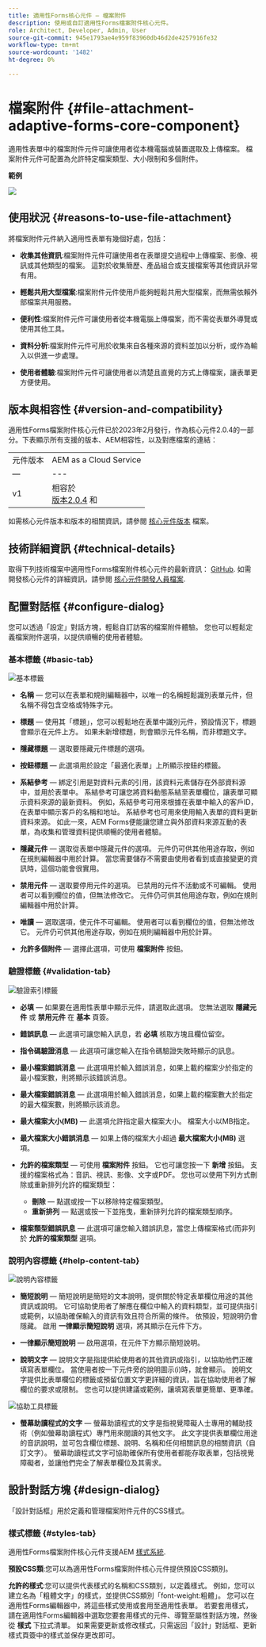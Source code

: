 ```yaml
---
title: 適用性Forms核心元件 — 檔案附件
description: 使用或自訂適用性Forms檔案附件核心元件。
role: Architect, Developer, Admin, User
source-git-commit: 945e1793ae4e959f83960db46d2de4257916fe32
workflow-type: tm+mt
source-wordcount: '1482'
ht-degree: 0%

---
```



# 檔案附件 {#file-attachment-adaptive-forms-core-component}

適用性表單中的檔案附件元件可讓使用者從本機電腦或裝置選取及上傳檔案。 檔案附件元件可配置為允許特定檔案類型、大小限制和多個附件。

**範例**

![](/help/adaptive-forms/assets/upload-image.png)


## 使用狀況 {#reasons-to-use-file-attachment}

將檔案附件元件納入適用性表單有幾個好處，包括：

* **收集其他資訊**:檔案附件元件可讓使用者在表單提交過程中上傳檔案、影像、視訊或其他類型的檔案。 這對於收集簡歷、產品組合或支援檔案等其他資訊非常有用。

* **輕鬆共用大型檔案**:檔案附件元件使用戶能夠輕鬆共用大型檔案，而無需依賴外部檔案共用服務。

* **便利性**:檔案附件元件可讓使用者從本機電腦上傳檔案，而不需從表單外導覽或使用其他工具。

* **資料分析**:檔案附件元件可用於收集來自各種來源的資料並加以分析，或作為輸入以供進一步處理。

* **使用者體驗**:檔案附件元件可讓使用者以清楚且直覺的方式上傳檔案，讓表單更方便使用。

## 版本與相容性 {#version-and-compatibility}

適用性Forms檔案附件核心元件已於2023年2月發行，作為核心元件2.0.4的一部分。下表顯示所有支援的版本、AEM相容性，以及對應檔案的連結：

|  |  |
|---|---|
| 元件版本 | AEM as a Cloud Service  |
| — | --- |
| v1 | 相容於<br>[版本2.0.4](/help/versions.md) 和 | 相容 | 相容 |

如需核心元件版本和版本的相關資訊，請參閱 [核心元件版本](/help/versions.md) 檔案。

<!-- ## Sample Component Output {#sample-component-output}

To experience the Accordion Component as well as see examples of its configuration options as well as HTML and JSON output, visit the [Component Library](https://adobe.com/go/aem_cmp_library_accordion). -->

## 技術詳細資訊 {#technical-details}

取得下列技術檔案中適用性Forms檔案附件核心元件的最新資訊： [GitHub](https://github.com/adobe/aem-core-forms-components/tree/master/ui.af.apps/src/main/content/jcr_root/apps/core/fd/components/form/fileinput/v1/fileinput). 如需開發核心元件的詳細資訊，請參閱 [核心元件開發人員檔案](/help/developing/overview.md).

## 配置對話框 {#configure-dialog}

您可以透過「設定」對話方塊，輕鬆自訂訪客的檔案附件體驗。 您也可以輕鬆定義檔案附件選項，以提供順暢的使用者體驗。

### 基本標籤 {#basic-tab}

![基本標籤](/help/adaptive-forms/assets/fileattachement_basictab.png)

* **名稱**  — 您可以在表單和規則編輯器中，以唯一的名稱輕鬆識別表單元件，但名稱不得包含空格或特殊字元。

* **標題**  — 使用其「標題」，您可以輕鬆地在表單中識別元件，預設情況下，標題會顯示在元件上方。 如果未新增標題，則會顯示元件名稱，而非標題文字。

* **隱藏標題**  — 選取要隱藏元件標題的選項。

* **按鈕標題**  — 此選項用於設定「最適化表單」上所顯示按鈕的標籤。

* **系結參考**  — 綁定引用是對資料元素的引用，該資料元素儲存在外部資料源中，並用於表單中。 系結參考可讓您將資料動態系結至表單欄位，讓表單可顯示資料來源的最新資料。 例如，系結參考可用來根據在表單中輸入的客戶ID，在表單中顯示客戶的名稱和地址。 系結參考也可用來使用輸入表單的資料更新資料來源。 如此一來，AEM Forms便能讓您建立與外部資料來源互動的表單，為收集和管理資料提供順暢的使用者體驗。
* **隱藏元件**  — 選取從表單中隱藏元件的選項。 元件仍可供其他用途存取，例如在規則編輯器中用於計算。 當您需要儲存不需要由使用者看到或直接變更的資訊時，這個功能會很實用。
* **禁用元件**  — 選取要停用元件的選項。 已禁用的元件不活動或不可編輯。 使用者可以看到欄位的值，但無法修改它。 元件仍可供其他用途存取，例如在規則編輯器中用於計算。
* **唯讀**  — 選取選項，使元件不可編輯。 使用者可以看到欄位的值，但無法修改它。 元件仍可供其他用途存取，例如在規則編輯器中用於計算。
* **允許多個附件**  — 選擇此選項，可使用 **檔案附件** 按鈕。

### 驗證標籤 {#validation-tab}

![驗證索引標籤](/help/adaptive-forms/assets/fileattachment_validationtab.png)

* **必填**  — 如果要在適用性表單中顯示元件，請選取此選項。 您無法選取 **隱藏元件** 或 **禁用元件**  在 **基本** 頁簽。

* **錯誤訊息**  — 此選項可讓您輸入訊息，若 **必填** 核取方塊且欄位留空。

* **指令碼驗證消息**  — 此選項可讓您輸入在指令碼驗證失敗時顯示的訊息。

* **最小檔案錯誤消息**  — 此選項用於輸入錯誤消息，如果上載的檔案少於指定的最小檔案數，則將顯示該錯誤消息。

* **最大檔案錯誤消息**  — 此選項用於輸入錯誤消息，如果上載的檔案數大於指定的最大檔案數，則將顯示該消息。

* **最大檔案大小(MB)**  — 此選項允許指定最大檔案大小。 檔案大小以MB指定。

* **最大檔案大小錯誤消息**  — 如果上傳的檔案大小超過 **最大檔案大小(MB)** 選項。

* **允許的檔案類型**  — 可使用 **檔案附件** 按鈕。 它也可讓您按一下 **新增** 按鈕。 支援的檔案格式為：音訊、視訊、影像、文字或PDF。 您也可以使用下列方式刪除或重新排列允許的檔案類型：
   * **刪除**  — 點選或按一下以移除特定檔案類型。
   * **重新排列**  — 點選或按一下並拖曳，重新排列允許的檔案類型順序。

* **檔案類型錯誤訊息**  — 此選項可讓您輸入錯誤訊息，當您上傳檔案格式(而非列於 **允許的檔案類型** 選項。

### 說明內容標籤 {#help-content-tab}

![說明內容標籤](/help/adaptive-forms/assets/fileattachement_helpcontenttab.png)

* **簡短說明**  — 簡短說明是簡短的文本說明，提供關於特定表單欄位用途的其他資訊或說明。 它可協助使用者了解應在欄位中輸入的資料類型，並可提供指引或範例，以協助確保輸入的資訊有效且符合所需的條件。 依預設，短說明仍會隱藏。 啟用 **一律顯示簡短說明** 選項，將其顯示在元件下方。

* **一律顯示簡短說明**  — 啟用選項，在元件下方顯示簡短說明。

* **說明文字**  — 說明文字是指提供給使用者的其他資訊或指引，以協助他們正確填寫表單欄位。 當使用者按一下元件旁的說明圖示(i)時，就會顯示。 說明文字提供比表單欄位的標籤或預留位置文字更詳細的資訊，旨在協助使用者了解欄位的要求或限制。 您也可以提供建議或範例，讓填寫表單更簡單、更準確。

![協助工具標籤](/help/adaptive-forms/assets/fileattachement_accessibilitytab.png)

* **螢幕助讀程式的文字**  — 螢幕助讀程式的文字是指視覺障礙人士專用的輔助技術（例如螢幕助讀程式）專門用來閱讀的其他文字。 此文字提供表單欄位用途的音訊說明，並可包含欄位標題、說明、名稱和任何相關訊息的相關資訊（自訂文字）。 螢幕助讀程式文字可協助確保所有使用者都能存取表單，包括視覺障礙者，並讓他們完全了解表單欄位及其需求。


## 設計對話方塊 {#design-dialog}

「設計對話框」用於定義和管理檔案附件元件的CSS樣式。

### 樣式標籤 {#styles-tab}

適用性Forms檔案附件核心元件支援AEM [樣式系統](/help/get-started/authoring.md#component-styling).

**預設CSS類**:您可以為適用性Forms檔案附件核心元件提供預設CSS類別。

**允許的樣式**:您可以提供代表樣式的名稱和CSS類別，以定義樣式。 例如，您可以建立名為「粗體文字」的樣式，並提供CSS類別「font-weight:粗體」。 您可以在適用性Forms編輯器中，將這些樣式使用或套用至適用性表單。 若要套用樣式，請在適用性Forms編輯器中選取您要套用樣式的元件、導覽至屬性對話方塊，然後從 **樣式** 下拉式清單。 如果需要更新或修改樣式，只需返回「設計」對話框、更新樣式頁簽中的樣式並保存更改即可。
